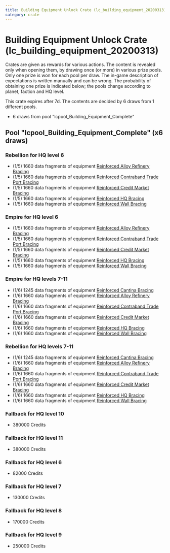 ```yaml
---
title: Building Equipment Unlock Crate (lc_building_equipment_20200313)
category: crate
---
```


# Building Equipment Unlock Crate (lc_building_equipment_20200313)

Crates are given as rewards for various actions. The content is revealed only when opening them, by drawing once (or more) in various prize pools. Only one prize is won for each pool per draw. The in-game description of expectations is written manually and can be wrong. The probability of obtaining one prize is indicated below; the pools change according to planet, faction and HQ level.

This crate expires after 7d. The contents are decided by 6 draws from 1 different pools.
  * 6 draws from pool "lcpool_Building_Equipment_Complete"

## Pool "lcpool_Building_Equipment_Complete" (x6 draws)

### Rebellion for HQ level 6

  * (1/5) 1660 data fragments of equipment [Reinforced Alloy Refinery Bracing](eqpRebelMaterialsGeneratorHealth)
  * (1/5) 1660 data fragments of equipment [Reinforced Contraband Trade Port Bracing](eqpRebelContrabandGeneratorHealth)
  * (1/5) 1660 data fragments of equipment [Reinforced Credit Market Bracing](eqpRebelCreditGeneratorHealth)
  * (1/5) 1660 data fragments of equipment [Reinforced HQ Bracing](eqpRebelHQHealth)
  * (1/5) 1660 data fragments of equipment [Reinforced Wall Bracing](eqpRebelWallHealth)

### Empire for HQ level 6

  * (1/5) 1660 data fragments of equipment [Reinforced Alloy Refinery Bracing](eqpEmpireMaterialsGeneratorHealth)
  * (1/5) 1660 data fragments of equipment [Reinforced Contraband Trade Port Bracing](eqpEmpireContrabandGeneratorHealth)
  * (1/5) 1660 data fragments of equipment [Reinforced Credit Market Bracing](eqpEmpireCreditGeneratorHealth)
  * (1/5) 1660 data fragments of equipment [Reinforced HQ Bracing](eqpEmpireHQHealth)
  * (1/5) 1660 data fragments of equipment [Reinforced Wall Bracing](eqpEmpireWallHealth)

### Empire for HQ levels 7-11

  * (1/6) 1245 data fragments of equipment [Reinforced Cantina Bracing](eqpEmpireCantinaHealth)
  * (1/6) 1660 data fragments of equipment [Reinforced Alloy Refinery Bracing](eqpEmpireMaterialsGeneratorHealth)
  * (1/6) 1660 data fragments of equipment [Reinforced Contraband Trade Port Bracing](eqpEmpireContrabandGeneratorHealth)
  * (1/6) 1660 data fragments of equipment [Reinforced Credit Market Bracing](eqpEmpireCreditGeneratorHealth)
  * (1/6) 1660 data fragments of equipment [Reinforced HQ Bracing](eqpEmpireHQHealth)
  * (1/6) 1660 data fragments of equipment [Reinforced Wall Bracing](eqpEmpireWallHealth)

### Rebellion for HQ levels 7-11

  * (1/6) 1245 data fragments of equipment [Reinforced Cantina Bracing](eqpRebelCantinaHealth)
  * (1/6) 1660 data fragments of equipment [Reinforced Alloy Refinery Bracing](eqpRebelMaterialsGeneratorHealth)
  * (1/6) 1660 data fragments of equipment [Reinforced Contraband Trade Port Bracing](eqpRebelContrabandGeneratorHealth)
  * (1/6) 1660 data fragments of equipment [Reinforced Credit Market Bracing](eqpRebelCreditGeneratorHealth)
  * (1/6) 1660 data fragments of equipment [Reinforced HQ Bracing](eqpRebelHQHealth)
  * (1/6) 1660 data fragments of equipment [Reinforced Wall Bracing](eqpRebelWallHealth)

### Fallback for HQ level 10

  * 380000 Credits

### Fallback for HQ level 11

  * 380000 Credits

### Fallback for HQ level 6

  * 82000 Credits

### Fallback for HQ level 7

  * 130000 Credits

### Fallback for HQ level 8

  * 170000 Credits

### Fallback for HQ level 9

  * 250000 Credits